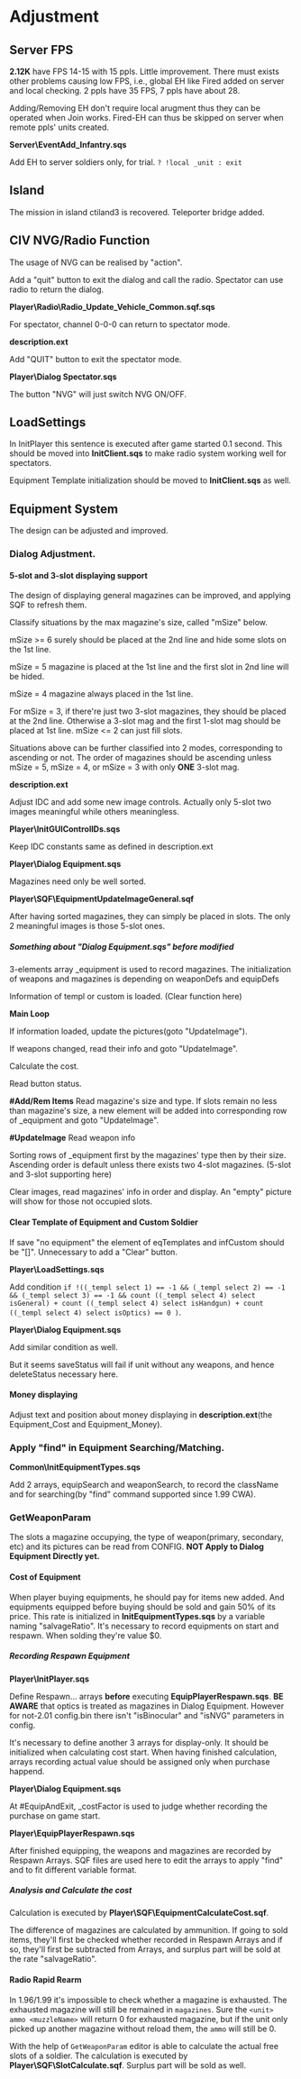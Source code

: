 # Adjustment
## Server FPS
**2.12K** have FPS 14-15 with 15 ppls. Little improvement. There must exists other problems causing low FPS, i.e., global EH like Fired added on server and local checking. 2 ppls have 35 FPS, 7 ppls have about 28.

Adding/Removing EH don't require local arugment thus they can be operated when Join works. Fired-EH can thus be skipped on server when remote ppls' units created.

**Server\EventAdd_Infantry.sqs**

Add EH to server soldiers only, for trial.
`? !local _unit : exit`

## Island
The mission in island ctiland3 is recovered. Teleporter bridge added.


## CIV NVG/Radio Function
The usage of NVG can be realised by "action".

Add a "quit" button to exit the dialog and call the radio. Spectator can use radio to return the dialog.

**Player\Radio\Radio_Update_Vehicle_Common.sqf.sqs**

For spectator, channel 0-0-0 can return to spectator mode.

**description.ext**

Add "QUIT" button to exit the spectator mode.

**Player\Dialog Spectator.sqs**

The button "NVG" will just switch NVG ON/OFF.


## LoadSettings
In InitPlayer this sentence is executed after game started 0.1 second. This should be moved into **InitClient.sqs** to make radio system working well for spectators.

Equipment Template initialization should be moved to **InitClient.sqs** as well.


## Equipment System
The design can be adjusted and improved.
### Dialog Adjustment.
#### 5-slot and 3-slot displaying support
The design of displaying general magazines can be improved, and applying SQF to refresh them.

Classify situations by the max magazine's size, called "mSize" below.

mSize >= 6 surely should be placed at the 2nd line and hide some slots on the 1st line.

mSize = 5 magazine is placed at the 1st line and the first slot in 2nd line will be hided. 

mSize = 4 magazine always placed in the 1st line.

For mSize = 3, if there're just two 3-slot magazines, they should be placed at the 2nd line. Otherwise a 3-slot mag and the first 1-slot mag should be placed at 1st line.
mSize <= 2 can just fill slots.

Situations above can be further classified into 2 modes, corresponding to ascending or not. 
The order of magazines should be ascending unless mSize = 5, mSize = 4, or mSize = 3 with only **ONE** 3-slot mag.

**description.ext**

Adjust IDC and add some new image controls. Actually only 5-slot two images meaningful while others meaningless.

**Player\InitGUIControlIDs.sqs**

Keep IDC constants same as defined in description.ext

**Player\Dialog Equipment.sqs**

Magazines need only be well sorted.

**Player\SQF\EquipmentUpdateImageGeneral.sqf**

After having sorted magazines, they can simply be placed in slots. The only 2 meaningful images is those 5-slot ones.

##### Something about "Dialog Equipment.sqs" before modified
3-elements array _equipment is used to record magazines.
The initialization of weapons and magazines is depending on weaponDefs and equipDefs

Information of templ or custom is loaded.
(Clear function here)

**Main Loop**

If information loaded, update the pictures(goto "UpdateImage").

If weapons changed, read their info and goto "UpdateImage".

Calculate the cost.

Read button status.

**#Add/Rem Items**
Read magazine's size and type. If slots remain no less than magazine's size, a new element will be added into corresponding row of _equipment and goto "UpdateImage".

**#UpdateImage**
Read weapon info

Sorting rows of _equipment first by the magazines' type then by their size. Ascending order is default unless there exists two 4-slot magazines.
(5-slot and 3-slot supporting here)

Clear images, read magazines' info in order and display. An "empty" picture will show for those not occupied slots.

#### Clear Template of Equipment and Custom Soldier
If save "no equipment" the element of eqTemplates and infCustom should be "[]". Unnecessary to add a "Clear" button.

**Player\LoadSettings.sqs**

Add condition `if !((_templ select 1) == -1 && (_templ select 2) == -1 && (_templ select 3) == -1 && count ((_templ select 4) select isGeneral) + count ((_templ select 4) select isHandgun) + count ((_templ select 4) select isOptics) == 0 )`.

**Player\Dialog Equipment.sqs**

Add similar condition as well.

But it seems saveStatus will fail if unit without any weapons, and hence deleteStatus necessary here.
#### Money displaying
Adjust text and position about money displaying in **description.ext**(the Equipment_Cost and Equipment_Money).



### Apply "find" in Equipment Searching/Matching.
**Common\InitEquipmentTypes.sqs**

Add 2 arrays, equipSearch and weaponSearch, to record the className and for searching(by "find" command supported since 1.99 CWA).


### GetWeaponParam
The slots a magazine occupying, the type of weapon(primary, secondary, etc) and its pictures can be read from CONFIG.
**NOT Apply to Dialog Equipment Directly yet.**

#### Cost of Equipment
When player buying equipments, he should pay for items new added. And equipments equipped before buying should be sold and gain 50% of its price. This rate is initialized in **InitEquipmentTypes.sqs** by a variable naming "salvageRatio".
It's necessary to record equipments on start and respawn. When solding they're value $0.
##### Recording Respawn Equipment
**Player\InitPlayer.sqs**

Define Respawn... arrays **before** executing **EquipPlayerRespawn.sqs**. **BE AWARE** that optics is treated as magazines in Dialog Equipment. However for not-2.01 config.bin there isn't "isBinocular" and "isNVG" parameters in config.

It's necessary to define another 3 arrays for display-only. It should be initialized when calculating cost start. When having finished calculation, arrays recording actual value should be assigned only when purchase happend.

**Player\Dialog Equipment.sqs**

At #EquipAndExit, _costFactor is used to judge whether recording the purchase on game start.

**Player\EquipPlayerRespawn.sqs**

After finished equipping, the weapons and magazines are recorded by Respawn Arrays. SQF files are used here to edit the arrays to apply "find" and to fit different variable format.
##### Analysis and Calculate the cost
Calculation is executed by **Player\SQF\EquipmentCalculateCost.sqf**.

The difference of magazines are calculated by ammunition. If going to sold items, they'll first be checked whether recorded in Respawn Arrays and if so, they'll first be subtracted from Arrays, and surplus part will be sold at the rate "salvageRatio".


#### Radio Rapid Rearm
In 1.96/1.99 it's impossible to check whether a magazine is exhausted. The exhausted magazine will still be remained in `magazines`. Sure the `<unit> ammo <muzzleName>` will return 0 for exhausted magazine, but if the unit only picked up another magazine without reload them, the `ammo` will still be 0.

With the help of `GetWeaponParam` editor is able to calculate the actual free slots of a soldier. The calculation is executed by **Player\SQF\SlotCalculate.sqf**. Surplus part will be sold as well.